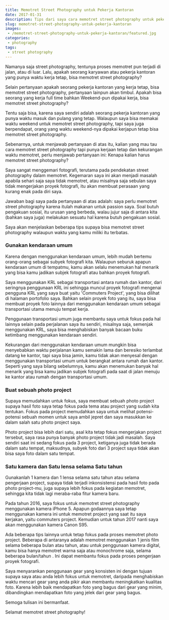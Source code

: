 ```yaml
---
title: Memotret Street Photography untuk Pekerja Kantoran
date: 2017-01-31
description: Tips dari saya cara memotret street photography untuk pekerja kantoran
slug: memotret-street-photography-untuk-pekerja-kantoran
images: 
 - /memotret-street-photography-untuk-pekerja-kantoran/featured.jpg
categories:
 - photography
tags:
 - street photography
---
```


Namanya saja street photography, tentunya proses memotret pun terjadi di jalan, atau di luar. Lalu, apakah seorang karyawan atau pekerja kantoran yang punya waktu kerja tetap, bisa memotret street photography? 

Selain pertanyaan apakah seorang pekerja kantoran yang kerja tetap, bisa memotret street photography, pertanyaan lainpun akan timbul. Apakah bisa seorang yang kerja full time bahkan Weekend-pun dipakai kerja, bisa memotret street photography?  

<!--more-->
  
Tentu saja bisa, karena saya sendiri adalah seorang pekerja kantoran yang punya waktu masuk dan pulang yang tetap. Walaupun saya bisa memakai waktu weekend untuk memotret street photography, tapi saya juga berpendapat, orang yang waktu weekend-nya dipakai kerjapun tetap bisa memotret street photography.  
  
Sebenarnya, untuk menjawab pertanyaan di atas itu, kalian yang mau tau cara memotret street photography tapi punya kerjaan tetap dan kekurangan waktu memotret, perlu menjawab pertanyaan ini: Kenapa kalian harus memotret street photography?  
  
Saya sangat menggemari fotografi, terutama pada pendekatan street photography dalam memotret. Kegemaran saya ini akan menjadi masalah apabila sehari saja saya tidak memotret, atau misalnya saja sebulan saya tidak mengerjakan proyek fotografi, itu akan membuat perasaan yang kurang enak pada diri saya.  
  
Jawaban bagi saya pada pertanyaan di atas adalah: saya perlu memotret street photography karena itulah makanan untuk passion saya. Soal butuh pengakuan sosial, itu urusan yang berbeda, walau jujur saja di antara kita (bahkan saya juga) melakukan sesuatu hal karena butuh pengakuan sosial.  

Saya akan menjelaskan beberapa tips supaya bisa memotret street photography walaupun waktu yang kamu miliki itu terbatas.  

### Gunakan kendaraan umum

Karena dengan menggunakan kendaraan umum, lebih mudah bertemu orang-orang sebagai subyek fotografi kita. Walaupun seburuk apapun kendaraan umum di tempatmu, kamu akan selalu menemukan hal menarik yang bisa kamu jadikan subjek fotografi atau bahkan proyek fotografi.  
  
Saya menggunakan KRL sebagai transportasi antara rumah dan kantor, dari seringnya penggunaan KRL ini sehingga muncul proyek fotografi mengenai pengguna KRL yang saya buat yaitu 'Commuters Project', yang bisa dilihat di halaman portofolio saya. Bahkan selain proyek foto yang itu, saya bisa membuat proyek foto lainnya dari menggunakan kendaraan umum sebagai transportasi utama menuju tempat kerja.  
  
Penggunaan transportasi umum juga membantu saya untuk fokus pada hal lainnya selain pada perjalanan saya itu sendiri, misalnya saja, semenjak menggunakan KRL, saya bisa menghabiskan banyak bacaan buku ketimbang menggunakan kendaraan sendiri.  
  
Kekurangan dari menggunakan kendaraan umum mungkin bisa menyebabkan waktu perjalanan kamu semakin lama dan beresiko terlambat datang ke kantor, tapi saya bisa jamin, kamu tidak akan menyesal dengan menggunakan transportasi umum untuk berangkat antara rumah dan kantor. Seperti yang saya bilang sebelumnya, kamu akan menemukan banyak hal menarik yang bisa kamu jadikan subjek fotografi pada saat di jalan menuju ke kantor atau rumah dengan transportasi umum.  

### Buat sebuah photo project

Supaya memudahkan untuk fokus, saya membuat sebuah photo project supaya hasil foto saya tetap fokus pada tema atau project yang sudah kita tentukan. Fokus pada project memudahkan saya untuk melihat potensi-potensi sebuah momen untuk saya ambil jepret dan saya masukkan ke dalam salah satu photo project saya.  
  
Photo project bisa lebih dari satu, asal kita tetap fokus mengerjakan project tersebut, saya rasa punya banyak photo project tidak jadi masalah. Saya sendiri saat ini sedang fokus pada 3 project, ketiganya juga tidak berada dalam satu tempat, maksudnya, subyek foto dari 3 project saya tidak akan bisa saya foto dalam satu tempat.  

### Satu kamera dan Satu lensa selama Satu tahun

Gunakanlah 1 kamera dan 1 lensa selama satu tahun atau selama pengerjaan project, supaya tidak terjadi inkonsistensi pada hasil foto pada photo project-mu, juga supaya lebih fokus pada kegiatan memotret, sehingga kita tidak lagi meraba-raba fitur kamera baru.  
  
Pada tahun 2016, saya fokus untuk memotret street photography menggunakan kamera iPhone 5. Apapun godaannya saya tetap menggunakan kamera ini untuk memotret project yang saat itu saya kerjakan, yaitu commuters project. Kemudian untuk tahun 2017 nanti saya akan menggunakan kamera Canon S95.  
  
Ada beberapa tips lainnya untuk tetap fokus pada proses memotret photo project. Beberapa di antaranya adalah memotret menggunakan 1 jenis film selama beberapa bulan atau tahun, atau untuk penggunaan kamera digital, kamu bisa hanya memotret warna saja atau monochrome saja, selama beberapa bulan/tahun . Ini dapat membantu fokus pada proses pengerjaan proyek fotografi.  
  
Saya menyarankan penggunaan gear yang konsisten ini dengan tujuan supaya saya atau anda lebih fokus untuk memotret, daripada menghabiskan waktu mencari gear yang anda pikir akan membantu meningkatkan kualitas foto. Karena lebih baik mendapatkan foto yang bagus dari gear yang minim, dibandingkan mendapatkan foto yang jelek dari gear yang bagus.  
  
Semoga tulisan ini bermanfaat.  
  
Selamat memotret street photography!
